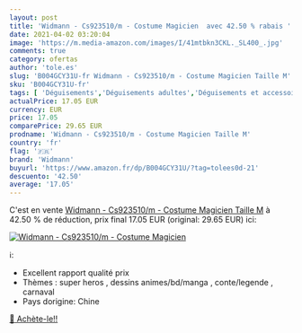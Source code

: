 ```yaml
---
layout: post
title: 'Widmann - Cs923510/m - Costume Magicien  avec 42.50 % rabais '
date: 2021-04-02 03:20:04
image: 'https://m.media-amazon.com/images/I/41mtbkn3CKL._SL400_.jpg'
comments: true
category: ofertas
author: 'tole.es'
slug: 'B004GCY31U-fr Widmann - Cs923510/m - Costume Magicien Taille M'
sku: 'B004GCY31U-fr'
tags: [ 'Déguisements','Déguisements adultes','Déguisements et accessoires','Jeux dimitation, déguisements et accessoires','Jeux et Jouets','Jeux et jouets','Vêtements','Vêtements techniques et spéciaux','widmann', ]
actualPrice: 17.05 EUR
currency: EUR
price: 17.05
comparePrice: 29.65 EUR
prodname: 'Widmann - Cs923510/m - Costume Magicien Taille M'
country: 'fr'
flag: '🇫🇷'
brand: 'Widmann'
buyurl: 'https://www.amazon.fr/dp/B004GCY31U/?tag=tolees0d-21'
descuento: '42.50'
average: '17.05'
---
```


C'est en vente [Widmann - Cs923510/m - Costume Magicien Taille M](https://www.amazon.fr/dp/B004GCY31U/?tag=tolees0d-21)  à  42.50 % de réduction, prix final  17.05 EUR (original: 29.65 EUR) ici:

[![Widmann - Cs923510/m - Costume Magicien ](https://m.media-amazon.com/images/I/41mtbkn3CKL._SL400_.jpg)](https://www.amazon.fr/dp/B004GCY31U/?tag=tolees0d-21)

ℹ️:

- Excellent rapport qualité prix
- Thèmes : super heros , dessins animes/bd/manga , conte/legende , carnaval
- Pays dorigine: Chine

[🛒 Achète-le!!](https://www.amazon.fr/dp/B004GCY31U/?tag=tolees0d-21)
